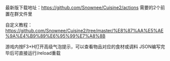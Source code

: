 最新版下载地址：https://github.com/Snownee/Cuisine2/actions
需要的2个前置在群文件里

自定义教程：
https://github.com/Snownee/Cuisine2/tree/master/%E8%87%AA%E5%AE%9A%E4%B9%89%E6%95%99%E7%A8%8B

游戏内按F3+H打开高级气泡提示，可以查看物品对应的食材或调料
JSON编写完毕后可直接运行/reload重载
